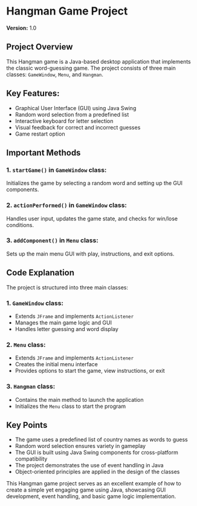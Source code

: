 # Hangman Game Project

**Version:** 1.0

## Project Overview

This Hangman game is a Java-based desktop application that implements the classic word-guessing game. The project consists of three main classes: `GameWindow`, `Menu`, and `Hangman`.

## Key Features:

- Graphical User Interface (GUI) using Java Swing
- Random word selection from a predefined list
- Interactive keyboard for letter selection
- Visual feedback for correct and incorrect guesses
- Game restart option

## Important Methods

### 1. `startGame()` in `GameWindow` class:

Initializes the game by selecting a random word and setting up the GUI components.

### 2. `actionPerformed()` in `GameWindow` class:

Handles user input, updates the game state, and checks for win/lose conditions.

### 3. `addComponent()` in `Menu` class:

Sets up the main menu GUI with play, instructions, and exit options.

## Code Explanation

The project is structured into three main classes:

### 1. `GameWindow` class:

- Extends `JFrame` and implements `ActionListener`
- Manages the main game logic and GUI
- Handles letter guessing and word display

### 2. `Menu` class:

- Extends `JFrame` and implements `ActionListener`
- Creates the initial menu interface
- Provides options to start the game, view instructions, or exit

### 3. `Hangman` class:

- Contains the main method to launch the application
- Initializes the `Menu` class to start the program

## Key Points

- The game uses a predefined list of country names as words to guess
- Random word selection ensures variety in gameplay
- The GUI is built using Java Swing components for cross-platform compatibility
- The project demonstrates the use of event handling in Java
- Object-oriented principles are applied in the design of the classes

This Hangman game project serves as an excellent example of how to create a simple yet engaging game using Java, showcasing GUI development, event handling, and basic game logic implementation.

